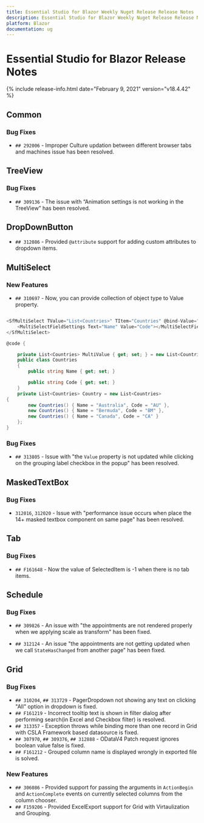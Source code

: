 ```yaml
---
title: Essential Studio for Blazor Weekly Nuget Release Release Notes  
description: Essential Studio for Blazor Weekly Nuget Release Release Notes  
platform: Blazor
documentation: ug
---
```


# Essential Studio for Blazor  Release Notes  

{% include release-info.html date="February 9, 2021"  version="v18.4.42" %} 


##  Common

###    Bug Fixes

- `## 292006` - Improper Culture updation between different browser tabs and machines issue has been resolved.

##  TreeView

###    Bug Fixes

- `## 309136` - The issue with “Animation settings is not working in the TreeView” has been resolved.

##  DropDownButton

- `## 312086` - Provided `@attribute` support for adding custom attributes to dropdown items.

##  MultiSelect

###    New Features

- `## 310697` - Now, you can provide collection of object type to Value property.

```csharp

<SfMultiSelect TValue="List<Countries>" TItem="Countries" @bind-Value="@MultiValue" Placeholder="Select a country" DataSource="@Country">
    <MultiSelectFieldSettings Text="Name" Value="Code"></MultiSelectFieldSettings>
</SfMultiSelect>

@code {

    private List<Countries> MultiValue { get; set; } = new List<Countries>() { new Countries() { Name = "Australia", Code = "AU" } };
    public class Countries
    {
        public string Name { get; set; }

        public string Code { get; set; }
    }
    private List<Countries> Country = new List<Countries>
{
        new Countries() { Name = "Australia", Code = "AU" },
        new Countries() { Name = "Bermuda", Code = "BM" },
        new Countries() { Name = "Canada", Code = "CA" }
    };
}
```

###    Bug Fixes

- `## 313805` - Issue with "the `Value` property is not updated while clicking on the grouping label checkbox in the popup" has been resolved.

##  MaskedTextBox

###    Bug Fixes

- `312016`, `312020` - Issue with "performance issue occurs when place the 14+ masked textbox component on same page" has been resolved.

##  Tab

###    Bug Fixes

- `## F161648` - Now the value of SelectedItem is -1 when there is no tab items.

##  Schedule

###    Bug Fixes

- `## 309826` - An issue with "the appointments are not rendered properly when we applying scale as transform" has been fixed.

- `## 312124` - An issue "the appointments are not getting updated when we call `StateHasChanged` from another page" has been fixed.

##  Grid

###    Bug Fixes

- `## 310204`, `## 313729` - PagerDropdown not showing any text on clicking "All" option in dropdown is fixed.
- `## F161219` - Incorrect tooltip text is shown in filter dialog after performing search(in Excel and Checkbox filter) is resolved.
- `## 313357` - Exception throws while binding more than one record in Grid with CSLA Framework based datasource is fixed.
- `## 307970`, `## 309376`, `## 312888` - ODataV4 Patch request ignores boolean value false is fixed.
- `## F161212` - Grouped column name is displayed wrongly in exported file is solved.

###    New Features

- `## 306086` - Provided support for passing the arguments in `ActionBegin` and `ActionComplete` events on currently selected columns from the column chooser.
- `## F159206` - Provided ExcelExport support for Grid with Virtaulization and Grouping.